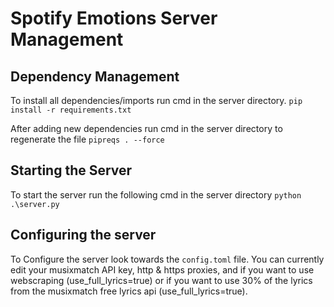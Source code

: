 # Spotify Emotions Server Management


## Dependency Management
To install all dependencies/imports run cmd in the server directory.
```pip install -r requirements.txt```

After adding new dependencies run cmd in the server directory to regenerate the file
```pipreqs . --force```


## Starting the Server
To start the server run the following cmd in the server directory
```python .\server.py``` 

## Configuring the server
To Configure the server look towards the ```config.toml``` file.
You can currently edit your musixmatch API key, http & https proxies, and
if you want to use webscraping (use_full_lyrics=true) or if you want to use 30% of the lyrics
from the musixmatch free lyrics api (use_full_lyrics=true).